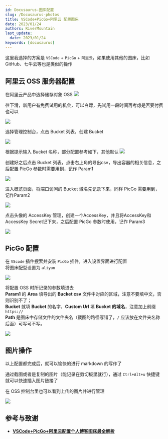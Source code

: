 ```yaml
---
id: Docusaurus-图床配置
slug: /Docusaurus-photos
title: VSCode+PicGo+阿里云 配置图床
date: 2023/01/24
authors: RiverMountain
last_update:
  date: 2023/01/24
keywords: [docusaurus]
---
```


这里我选择的方案是 `VSCode` + `PicGo` + `阿里云`，如果使用其他的图床，比如 GitHub、七牛云等也是类似的操作

## 阿里云 OSS 服务器配置

在阿里云产品中选择储存对象 OSS
![](assets/图床配置/image-20230426201723.png)


往下滑，新用户有免费试用的机会，可以白嫖，先试用一段时间再考虑是否要付费也可以

![](assets/图床配置/image-20230426201728.png)


选择管理控制台，点击 Bucket 列表，创建 Bucket

![](assets/图床配置/image-20230426201731.png)


根据提示输入 Bucket 名称，部分配置参考如下，其他默认
![](assets/图床配置/image-20230426201736.png)



创建好之后点击 Bucket 列表，点击右上角的导出csv，导出容器的相关信息，之后配置 PicGo 参数时需要用到，记作 Param1

![](assets/图床配置/image-20230426201740.png)


进入概览页面，将端口访问的 Bucket 域名先记录下来，同样 PicGo 需要用到，记作Param2

![](assets/图床配置/image-20230426201745.png)


点击头像的 AccessKey 管理，创建一个AccessKey，并且将AccessKey和AccessKey Secret记下来，之后配置 PicGo 参数时使用，记作 Param3

![](assets/图床配置/image-20230426201750.png)


## PicGo 配置

在 `VScode` 插件搜索并安装 `PicGo` 插件，进入设置界面进行配置<br/>
将图床配型设置为 `aliyun`

![](assets/图床配置/image-20230426201755.png)


将配置 OSS 时所记录的参数填进去<br/>
**Param1** 的 **Area** 填导出的 **Bucket csv** 文件中对应的区域，注意不要填中文，否则识别不了；<br/>
**Bucket** 就填 **Bucket** 的名字，**Custom Url** 填 **Bucket 的域名**，注意加上前缀 `https://`<br/>
**Path** 是图床中存储文件的文件夹名（截图的路径写错了，`/` 应该放在文件夹名称后面）可写可不写。

![](assets/图床配置/image-20230426201801.png)


## 图片操作

以上配置都完成后，就可以愉快的进行 markdown 的写作了

通过截图或者是复制的图片（能记录在剪切板里就行），通过 `Ctrl+Alt+u` 快捷键就可以快速插入图片链接了

在 OSS 控制台里也可以看到上传的图片并进行管理

![](assets/图床配置/image-20230426201813.png)


## 参考与致谢

- **[VSCode+PicGo+阿里云配置个人博客图床最全解析](https://zhuanlan.zhihu.com/p/504934963)**

